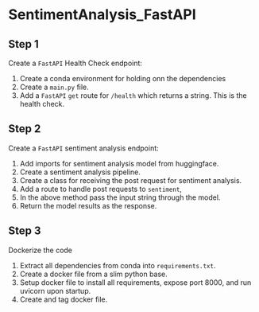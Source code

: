 # SentimentAnalysis_FastAPI

## Step 1

Create a `FastAPI` Health Check endpoint:

1. Create a conda environment for holding onn the dependencies
2. Create a `main.py` file.
3. Add a `FastAPI` `get` route for `/health` which returns a string. This is the health check.

## Step 2

Create a `FastAPI` sentiment analysis endpoint:

1. Add imports for sentiment analysis model from huggingface.
2. Create a sentiment analysis pipeline.
3. Create a class for receiving the post request for sentiment analysis.
4. Add a route to handle post requests to `sentiment`,
5. In the above method pass the input string through the model.
6. Return the model results as the response.

## Step 3

Dockerize the code

1. Extract all dependencies from conda into `requirements.txt`.
2. Create a docker file from a slim python base.
3. Setup docker file to install all requirements, expose port 8000, and run uvicorn upon startup.
4. Create and tag docker file.
